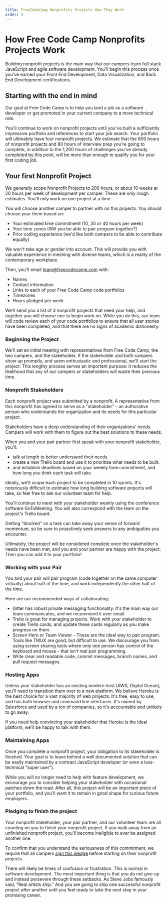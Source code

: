 ```yaml
---
title: FreeCodeCamp Nonprofits Projects How They Work
order: 5
---
```

# How Free Code Camp Nonprofits Projects Work

Building nonprofit projects is the main way that our campers learn full stack JavaScript and agile software development. You'll begin this process once you've earned your Front End Development, Data Visualization, and Back End Development certifications.

## Starting with the end in mind

Our goal at Free Code Camp is to help you land a job as a software developer or get promoted in your current company to a more technical role.

You'll continue to work on nonprofit projects until you've built a sufficiently impressive portfolio and references to start your job search. Your portfolio will ultimately have four nonprofit projects. We estimate that the 800 hours of nonprofit projects and 80 hours of interview prep you're going to complete, in addition to the 1,200 hours of challenges you've already completed by this point, will be more than enough to qualify you for your first coding job.

## Your first Nonprofit Project

We generally scope Nonprofit Projects to 200 hours, or about 10 weeks at 20 hours per week of development per camper. These are only rough estimates. You'll only work on one project at a time.

You will choose another camper to partner with on this projects. You should choose your them based on:

- Your estimated time commitment (10, 20 or 40 hours per week)
- Your time zones (Will you be able to pair program together?)
- Prior coding experience (we'd like both campers to be able to contribute equally)

We won't take age or gender into account. This will provide you with valuable experience in meshing with diverse teams, which is a reality of the contemporary workplace.

Then, you'll email team@freecodecamp.com with:

- Names
- Contact information
- Links to each of your Free Code Camp code portfolios
- Timezones
- Hours pledged per week

We'll send you a list of 3 nonprofit projects that need your help, and together you will choose one to begin work on. While you do this, our team will code review each of your code portfolios to ensure that all user stories have been completed, and that there are no signs of academic dishonesty.

### Beginning the Project

We'll set an initial meeting with representatives from Free Code Camp, the two campers, and the stakeholder. If the stakeholder and both campers show up promptly, and seem enthusiastic and professional, we'll start the project. This lengthy process serves an important purpose: it reduces the likelihood that any of our campers or stakeholders will waste their precious time.

### Nonprofit Stakeholders

Each nonprofit project was submitted by a nonprofit. A representative from this nonprofit has agreed to serve as a "stakeholder" - an authorative person who understands the organization and its needs for this particular project.

Stakeholders have a deep understanding of their organizations' needs. Campers will work with them to figure out the best solutions to these needs.

When you and your pair partner first speak with your nonprofit stakeholder, you'll:

- talk at length to better understand their needs.
- create a new Trello board and use it to prioritize what needs to be built.
- and establish deadlines based on your weekly time commitment, and how long you think each task will take.

Ideally, we'll scope each project to be completed in 10 sprints. It's notoriously difficult to estimate how long building software projects will take, so feel free to ask our volunteer team for help.

You'll continue to meet with your stakeholder weekly using the conference software GoToMeeting. You will also correspond with the team on the project's Trello board.

Getting "blocked" on a task can take away your sense of forward momentum, so be sure to proactively seek answers to any ambiguities you encounter.

Ultimately, the project will be considered complete once the stakeholder's needs have been met, and you and your partner are happy with the project. Then you can add it to your portfolio!

### Working with your Pair

You and your pair will pair program (code together on the same computer virtually) about half of the time, and work independently the other half of the time.

Here are our recommended ways of collaborating:

- Gitter has robust private messaging functionality. It's the main way our team communicates, and we recommend it over email.
- Trello is great for managing projects. Work with your stakeholder to create Trello cards, and update these cards regularly as you make progress on them.
- Screen Hero or Team Viewer - These are the ideal way to pair program. Tools like TMUX are good, but difficult to use. We discourage you from using screen sharing tools where only one person has control of the keyboard and mouse - that isn't real pair programming.
- Write clear and readable code, commit messages, branch names, and pull request messages.

### Hosting Apps

Unless your stakeholder has an existing modern host (AWS, Digital Ocean), you'll need to transition them over to a new platform. We believe Heroku is the best choice for a vast majority of web projects. It's free, easy to use, and has both browser and command line interfaces. It's owned by Salesforce and used by a ton of companies, so it's accountable and unlikely to go away.

If you need help convincing your stakeholder that Heroku is the ideal platform, we'll be happy to talk with them.

### Maintaining Apps

Once you complete a nonprofit project, your obligation to its stakeholder is finished. Your goal is to leave behind a well documented solution that can be easily maintained by a contract JavaScript developer (or even a less-technical "super user").

While you will no longer need to help with feature development, we encourage you to consider helping your stakeholder with occasional patches down the road. After all, this project will be an important piece of your portfolio, and you'll want it to remain in good shape for curious future employers.

### Pledging to finish the project

Your nonprofit stakeholder, your pair partner, and our volunteer team are all counting on you to finish your nonprofit project. If you walk away from an unfinished nonprofit project, you'll become ineligible to ever be assigned another one.

To confirm that you understand the seriousness of this commitment, we require that all campers [sign this pledge](http://goo.gl/forms/ZMn96z2QqY) before starting on their nonprofit projects.

There will likely be times of confusion or frustration. This is normal in software development. The most important thing is that you do not give up and instead persevere through these setbacks. As Steve Jobs famously said, "Real artists ship." And you are going to ship one successful nonprofit project after another until you feel ready to take the next step in your promising career.

